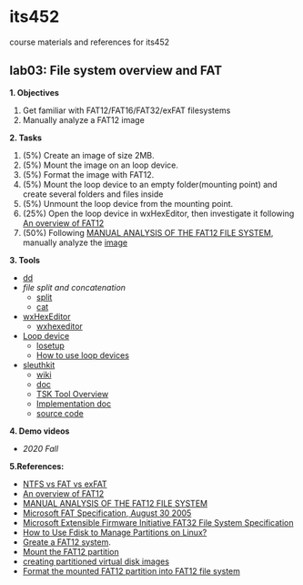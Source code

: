 # its452
course materials and references for its452

## lab03: File system overview and FAT

**1. Objectives**

1. Get familiar with FAT12/FAT16/FAT32/exFAT filesystems
2. Manually analyze a FAT12 image

**2. Tasks**
1. (5%) Create an image of size 2MB.
2. (5%) Mount the image on an loop device.
3. (5%) Format the image with FAT12.
4. (5%) Mount the loop device to an empty folder(mounting point) and create several folders and files inside
5. (5%) Unmount the loop device from the mounting point.
6. (25%) Open the loop device in wxHexEditor, then investigate it following [An overview of FAT12](./refs/AnoverviewofFAT12.pdf)
7. (50%) Following [MANUAL ANALYSIS OF THE FAT12 FILE SYSTEM](./refs/fat12manualanalysis.pdf), manually analyze the [image](./refs/fat12.img)

**3. Tools**

* [dd](https://en.wikipedia.org/wiki/Dd_(Unix))
* _file split and concatenation_
  * [split](https://en.wikipedia.org/wiki/Split_(Unix))
  * [cat](https://en.wikipedia.org/wiki/Cat_(Unix))
* [wxHexEditor](https://www.wxhexeditor.org/)
  * [wxhexeditor](../../lectures/module02/wxhexeditor.md)
* [Loop device](https://en.wikipedia.org/wiki/Loop_device)
  * [losetup](https://man7.org/linux/man-pages/man8/losetup.8.html)
  * [How to use loop devices](https://blog.sleeplessbeastie.eu/2017/07/03/how-to-use-loop-devices/)
* [sleuthkit](https://www.sleuthkit.org/sleuthkit/)
  * [wiki](http://wiki.sleuthkit.org)
  * [doc](http://wiki.sleuthkit.org/index.php?title=Help_Documents)
  * [TSK Tool Overview](http://wiki.sleuthkit.org/index.php?title=TSK_Tool_Overview)
  * [Implementation doc](http://wiki.sleuthkit.org/index.php?title=Design_Documents)
  * [source code](https://github.com/sleuthkit/sleuthkit)

**4. Demo videos**

* _2020 Fall_


**5.References:**
* [NTFS vs FAT vs exFAT](https://www.ntfs.com/ntfs_vs_fat.htm)
* [An overview of FAT12](./refs/AnoverviewofFAT12.pdf)
* [MANUAL ANALYSIS OF THE FAT12 FILE SYSTEM](./refs/fat12manualanalysis.pdf)
* [Microsoft FAT Specification, August 30 2005](./refs/MicrosoftFATSpecification2005.pdf)
* [Microsoft Extensible Firmware Initiative FAT32 File System Specification](./refs/msfat32filesystemspecification2000.pdf)
* [How to Use Fdisk to Manage Partitions on Linux?](https://www.howtogeek.com/106873/how-to-use-fdisk-to-manage-partitions-on-linux/)
* [Greate a FAT12 system](https://unix.stackexchange.com/questions/508890/how-to-change-partition-type-id-without-formatting).
* [Mount the FAT12 partition](https://askubuntu.com/questions/69363/mount-single-partition-from-image-of-entire-disk-device)
* [creating partitioned virtual disk images](https://adayinthelifeof.nl/2011/10/11/creating-partitioned-virtual-disk-images/)
* [Format the mounted FAT12 partition into FAT12 file system](https://adayinthelifeof.nl/2011/10/11/creating-partitioned-virtual-disk-images/)

